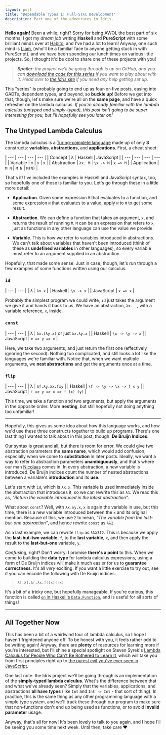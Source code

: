 ```yaml
---
layout: post
title: "Dependable Types 1: Full-STλC Development"
description: Part one of the adventures in Idris.
---
```


**Hello again!** Been a while, right? Sorry for being AWOL the best part of six
months; I got my _dream job_ writing **Haskell** and **PureScript** with some
brilliant minds over at [Habito](https://www.habito.com), and I've had a lot to
learn! Anyway, one such mind is [Liam](https://www.github.com/LiamGoodacre),
(who'll be a familiar face to anyone getting stuck in with PureScript), and we
have been spending our lunch times on various little projects. So, I thought
it'd be cool to share one of these projects with you!

> _**Spoiler**: the project we'll be going through is up on GitHub, and you can
> [download the code for this series](https://github.com/i-am-tom/LICK) if you
> want to play about with it. Head over to [the Idris
> site](https://www.idris-lang.org/) if you need any help getting set up._

This "series" is probably going to end up as four-or-five posts, easing into
GADTs, dependent types, and beyond, so **buckle up**! Before we get into that,
though, let's make sure we're all on the **same page**, and have a quick
refresher on the lambda calculus. _If you're already familiar with the lambda
calculus (untyped and simply-typed), this post isn't going to be super
interesting for you, but I'll hopefully see you later on!_

## The Untyped Lambda Calculus

The lambda calculus is a [Turing-complete
language](https://en.wikipedia.org/wiki/Turing_completeness) made up of only
**3** constructs: **variables**, **abstractions**, and **applications**. First,
a cheat sheet:

| --- | --- | --- | --- |
| Concept | λ | Haskell | JavaScript |
| --- | --- | --- | --- |
| Variable | `x` | `x` | `x` |
| Abstraction | `λx. M` | `\x -> M` | `x => M` |
| Application | `M N` | `M N` | `M(N)` |

That's it! I've included the examples in Haskell and JavaScript syntax, too, so
hopefully one of those is familiar to you. Let's go through these in a little
more detail:

- **Application**. Given some expression `M` that evaluates to a function, and
  some expression `N` that evaluates to a value, apply `N` to `M` to get some
  result.

- **Abstraction**. We can define a function that takes an argument, `x`, and
  returns the result of running `M`. `M` can be an expression that refers to
  `x`, just as functions in any other language can use the value we provide.

- **Variable**. This is how we refer to variables introduced in abstractions.
  We can't talk about variables that haven't been introduced (think of these as
  **undefined variables** in other languages), so every variable must refer to
  an argument supplied in an abstraction.

Hopefully, that made some sense. Just in case, though, let's run through a few
examples of some functions written using our calculus.

### `id`

| --- | --- |
| λ | `λx.x` |
| Haskell | `\x -> x` |
| JavaScript | `x => x` |

Probably the simplest program we could write, `id` just takes the argument we
give it and hands it back to us. We have an abstraction, `λx.__`, with a
variable reference, `x`, inside.

### `const`

| --- | --- |
| λ | `λx.(λy.x)` or just `λx.λy.x` |
| Haskell | `\x -> \y -> x` |
| JavaScript | `x => y => x` |

Here, we take two arguments, and just return the first one (effectively
ignoring the second). Nothing too complicated, and still looks a lot like the
languages we're familiar with. Notice that, when we want multiple arguments, we
**nest abstractions** and get the arguments once at a time.

### `flip`

| --- | --- |
| λ | `λf.λy.λx.fxy` |
| Haskell | `\f -> \y -> \x -> f x y` |
| JavaScript | `f => y => x => f (x) (y)` |

This time, we take a function and two arguments, but apply the arguments in the
opposite order. More **nesting**, but still hopefully not doing anything too
unfamiliar!

---

Hopefully, this gives us some idea about how this language works, and how we'd
use these three constructs together to build up programs. There's one last
thing I wanted to talk about in this post, though: **De Bruijn Indices**.

Our syntax is great and all, but there is room for error. We could give two
abstraction parameters the **same name**, which would add confusion, especially
when we come to **substitution** in later posts. Ideally, we want a way to
refer to abstraction parameters **unambiguously**, and that's where our man
[Nicolaas](https://en.wikipedia.org/wiki/Nicolaas_Govert_de_Bruijn) comes in.
In every abstraction, a new variable is introduced. De Bruijn indices count the
number of nested abstractions between a variable's **introduction** and its
**use**.

Let's start with `id`, which is `λx.x`. This variable is used immediately
inside the abstraction that introduces it, so we can rewrite this as `λ1`. We
read this as, _"Return the variable introduced in the latest abstraction"_.

What about `const`? Well, with `λx.λy.x`, `x` is again the variable in use, but
this time, there is a new variable introduced between the `x` and its original
mention. Because of this, we use `2` to mean, _"The variable from the
last-but-one abstraction"_, and hence rewrite `const` as `λλ2`.

As a last example, we can rewrite `flip` as `λλλ312`. This is because we apply
the **last-but-two variable**, `f`, to the **last variable**, `x`, and then
apply the result to the **last-but-one** variable, `y`.

_Confusing_, right? Don't worry: I promise **there's a point** to this. When we
come to building the **data type** for lambda calculus expressions, using a
form of De Bruijn indices will make it much easier for us to **guarantee
correctness**.  It's all _very_ exciting. If you want a little exercise to try
out, see if you can encode the following with De Bruijn indices:

> `λf.λl.λr.λx.f(lx)(rx)`

It's a bit of a tricky one, but hopefully manageable. If you're curious, this
function is called [`on` in Haskell's
`Data.Function`](https://hackage.haskell.org/package/base-4.10.1.0/docs/Data-Function.html#v:on),
and is useful for all sorts of things!

---

## All Together Now

This has been a bit of a whirlwind tour of lambda calculus, so I hope I haven't
frightened anyone off. To be honest with you, it feels rather odd to be writing
again! Anyway, there are **plenty** of resources for learning more if you're
interested, but I'll shine a special spotlight on Steven Syrek's [Lambda
Calculus for People Who Can't Be Bothered to Learn
It](https://www.youtube.com/watch?v=c_ReqkiyCXo), which will take you from
first principles right up to [the purest evil you've ever seen in
JavaScript](https://github.com/sjsyrek/presentations/blob/master/lambda-calculus/lambda.js).

One last note: the Idris project we'll be going through is an implementation of
the **simply-typed lambda calculus**. What's the difference between that and
what we've already seen? Simply that the variables, applications, and
abstractions **all have types** (like `Int` and `Int -> Int` - that sort of
thing). In practice, this is the same thing as any other programming language
with a simple type system, and we'll track these through our program to make
sure that non-functions don't end up being used as functions, or to avoid
**invalid parameter** usage.

Anyway, that's all for now! It's been lovely to talk to you again, and I hope
I'll be seeing you some time next week. Until then, take care &hearts;
